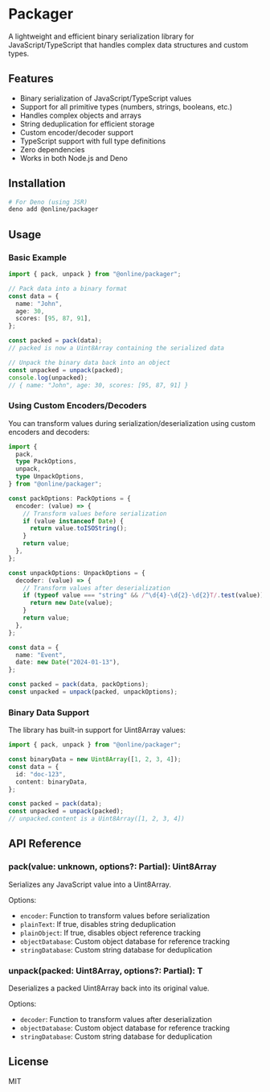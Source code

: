 # Packager

A lightweight and efficient binary serialization library for
JavaScript/TypeScript that handles complex data structures and custom types.

## Features

- Binary serialization of JavaScript/TypeScript values
- Support for all primitive types (numbers, strings, booleans, etc.)
- Handles complex objects and arrays
- String deduplication for efficient storage
- Custom encoder/decoder support
- TypeScript support with full type definitions
- Zero dependencies
- Works in both Node.js and Deno

## Installation

```bash
# For Deno (using JSR)
deno add @online/packager
```

## Usage

### Basic Example

```typescript
import { pack, unpack } from "@online/packager";

// Pack data into a binary format
const data = {
  name: "John",
  age: 30,
  scores: [95, 87, 91],
};

const packed = pack(data);
// packed is now a Uint8Array containing the serialized data

// Unpack the binary data back into an object
const unpacked = unpack(packed);
console.log(unpacked);
// { name: "John", age: 30, scores: [95, 87, 91] }
```

### Using Custom Encoders/Decoders

You can transform values during serialization/deserialization using custom
encoders and decoders:

```typescript
import {
  pack,
  type PackOptions,
  unpack,
  type UnpackOptions,
} from "@online/packager";

const packOptions: PackOptions = {
  encoder: (value) => {
    // Transform values before serialization
    if (value instanceof Date) {
      return value.toISOString();
    }
    return value;
  },
};

const unpackOptions: UnpackOptions = {
  decoder: (value) => {
    // Transform values after deserialization
    if (typeof value === "string" && /^\d{4}-\d{2}-\d{2}T/.test(value)) {
      return new Date(value);
    }
    return value;
  },
};

const data = {
  name: "Event",
  date: new Date("2024-01-13"),
};

const packed = pack(data, packOptions);
const unpacked = unpack(packed, unpackOptions);
```

### Binary Data Support

The library has built-in support for Uint8Array values:

```typescript
import { pack, unpack } from "@online/packager";

const binaryData = new Uint8Array([1, 2, 3, 4]);
const data = {
  id: "doc-123",
  content: binaryData,
};

const packed = pack(data);
const unpacked = unpack(packed);
// unpacked.content is a Uint8Array([1, 2, 3, 4])
```

## API Reference

### pack(value: unknown, options?: Partial<PackOptions>): Uint8Array

Serializes any JavaScript value into a Uint8Array.

Options:

- `encoder`: Function to transform values before serialization
- `plainText`: If true, disables string deduplication
- `plainObject`: If true, disables object reference tracking
- `objectDatabase`: Custom object database for reference tracking
- `stringDatabase`: Custom string database for deduplication

### unpack<T>(packed: Uint8Array, options?: Partial<UnpackOptions>): T

Deserializes a packed Uint8Array back into its original value.

Options:

- `decoder`: Function to transform values after deserialization
- `objectDatabase`: Custom object database for reference tracking
- `stringDatabase`: Custom string database for deduplication

## License

MIT

